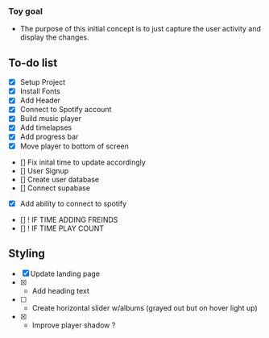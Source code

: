 ### Toy goal
 
 - The purpose of this initial concept is to just capture the user activity and display the changes. 

## To-do list

- [x] Setup Project 
- [x] Install Fonts 
- [x] Add Header
- [x] Connect to Spotify account
- [x] Build music player 
- [x] Add timelapses
- [x] Add progress bar 
- [x] Move player to bottom of screen
- []  Fix inital time to update accordingly
- []  User Signup
- []  Create user database
- []  Connect supabase
- [x]  Add ability to connect to spotify
- []  ! IF TIME ADDING FREINDS 
- []  ! IF TIME PLAY COUNT



## Styling

- [x] Update landing page
- [x] - Add heading text
- [ ] - Create horizontal slider w/albums (grayed out but on hover light up)
- [x] - Improve player shadow ? 